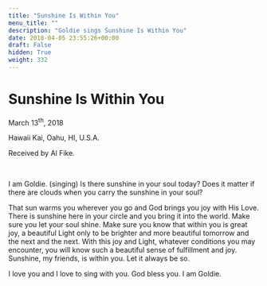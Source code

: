 ```yaml
---
title: "Sunshine Is Within You"
menu_title: ""
description: "Goldie sings Sunshine Is Within You"
date: 2018-04-05 23:55:26+00:00
draft: False
hidden: True
weight: 332
---
```

# Sunshine Is Within You

March 13<sup>th</sup>, 2018

Hawaii Kai, Oahu, HI, U.S.A.

Received by Al Fike.

 

I am Goldie. (singing) Is there sunshine in your soul today? Does it matter if there are clouds when you carry the sunshine in your soul?

That sun warms you wherever you go and God brings you joy with His Love. There is sunshine here in your circle and you bring it into the world. Make sure you let your soul shine. Make sure you know that within you is great joy, a beautiful Light only to be brighter and more beautiful tomorrow and the next and the next. With this joy and Light, whatever conditions you may encounter, you will know such a beautiful sense of fulfillment and joy. Sunshine, my friends, is within you. Let it always be so.

I love you and I love to sing with you. God bless you. I am Goldie.